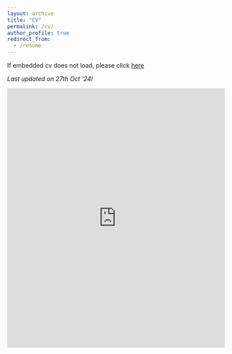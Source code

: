 ```yaml
---
layout: archive
title: "CV"
permalink: /cv/
author_profile: true
redirect_from:
  - /resume
---
```



If embedded cv does not load, please click [here](https://abhi-glitchhg.github.io/files/cv.pdf)

*Last updated on 27th Oct '24!*


<iframe width='100%' height='600px' frameborder='0' scrolling='yes' class='embed-responsive-item' 
  src="https://drive.google.com/file/d/1hATb34Tdqh3dkXjjchzvcBfwHj-Pg-L7/preview"></iframe>

